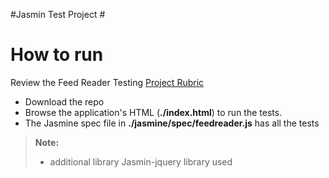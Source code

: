 #Jasmin Test Project #

# How to run #

Review the Feed Reader Testing [Project Rubric](https://review.udacity.com/#!/projects/3442558598/rubric)

 - Download the repo 
 - Browse the application's HTML (**./index.html**) to run the tests. 
 - The Jasmine spec file in **./jasmine/spec/feedreader.js** has all the tests
 
> 
> **Note:**
>- additional library Jasmin-jquery library used
